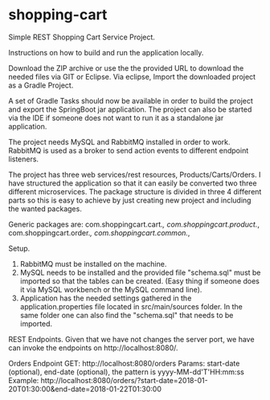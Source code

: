 # shopping-cart

Simple REST Shopping Cart Service Project.

Instructions on how to build and run the application locally.

Download the ZIP archive or use the the provided URL to download the needed files via GIT or Eclipse.
Via eclipse, Import the downloaded project as a Gradle Project.

A set of Gradle Tasks should now be available in order to build the project and export the SpringBoot jar application.
The project can also be started via the IDE if someone does not want to run it as a standalone jar application.

The project needs MySQL and RabbitMQ installed in order to work.
RabbitMQ is used as a broker to send action events to different endpoint listeners.

The project has three web services/rest resources, Products/Carts/Orders. 
I have structured the application so that it can easily be converted two three different microservices.
The package structure is divided in three 4 different parts so this is easy to achieve by just creating new project and including the wanted packages.

Generic packages are:
    com.shoppingcart.cart.*,
    com.shoppingcart.product.*,
    com.shoppingcart.order.*,
    com.shoppingcart.common.*,

Setup.
1.  RabbitMQ must be installed on the machine.
2.  MySQL needs to be installed and the provided file "schema.sql" must be imported so that the tables can be created.
    (Easy thing if someone does it via MySQL workbench or the MySQL command line).
3.  Application has the needed settings gathered in the application.properties file located in src/main/sources folder.
    In the same folder one can also find the "schema.sql" that needs to be imported.

REST Endpoints. Given that we have not changes the server port, we have can invoke the endpoints on http://localhost:8080/.

Orders Endpoint
    GET:        http://localhost:8080/orders
    Params:     start-date (optional), end-date (optional), the pattern is yyyy-MM-dd'T'HH:mm:ss
    Example:    http://localhost:8080/orders/?start-date=2018-01-20T01:30:00&end-date=2018-01-22T01:30:00



